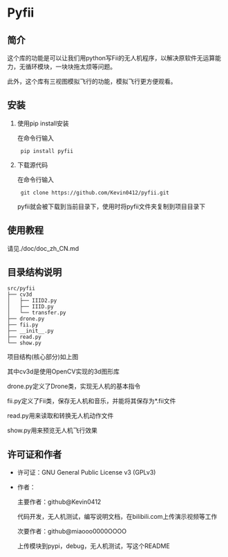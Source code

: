 # Pyfii

## 简介
这个库的功能是可以让我们用python写Fii的无人机程序，以解决原软件无运算能力，无循环模块，一块块拖太烦等问题。

此外，这个库有三视图模拟飞行的功能，模拟飞行更方便观看。

## 安装
1. 使用pip install安装

    在命令行输入

        pip install pyfii

2. 下载源代码

    在命令行输入

        git clone https://github.com/Kevin0412/pyfii.git

    pyfii就会被下载到当前目录下，使用时将pyfii文件夹复制到项目目录下

## 使用教程

请见./doc/doc_zh_CN.md

## 目录结构说明

    src/pyfii
    ├── cv3d
    │   ├── IIID2.py
    │   ├── IIID.py
    │   └── transfer.py
    ├── drone.py
    ├── fii.py
    ├── __init__.py
    ├── read.py
    └── show.py

项目结构(核心部分)如上图

其中cv3d是使用OpenCV实现的3d图形库

drone.py定义了Drone类，实现无人机的基本指令

fii.py定义了Fii类，保存无人机和音乐，并能将其保存为*.fii文件

read.py用来读取和转换无人机动作文件

show.py用来预览无人机飞行效果

## 许可证和作者

- 许可证：GNU General Public License v3 (GPLv3)

- 作者：

    主要作者：github@Kevin0412

    代码开发，无人机测试，编写说明文档，在bilibili.com上传演示视频等工作

    次要作者：github@miaooo0000OOOO

    上传模块到pypi，debug，无人机测试，写这个README
